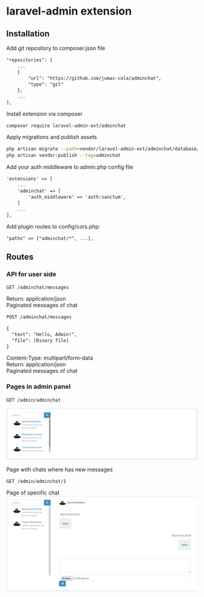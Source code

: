 laravel-admin extension
======

## Installation

Add git repository to composer.json file
```
"repositories": [
    ...
    {
        "url": "https://github.com/jumas-cola/adminchat",
        "type": "git"
    },
    ...
],
```

Install extension via composer
```
composer require laravel-admin-ext/adminchat
```

Apply migrations and publish assets
```bash
php artisan migrate --path=vendor/laravel-admin-ext/adminchat/database/migrations/2022_02_07_115826_create_admin_chat_messages_table.php
php artisan vendor:publish --tag=adminchat
```

Add your auth middleware to admin.php config file
```
'extensions' => [
    ...
    'adminchat' => [
        'auth_middleware' => 'auth:sanctum',
    ]
    ...
],
```

Add plugin routes to config/cors.php:

```
"paths" => ["adminchat/*", ...],

```

## Routes

### API for user side
```
GET /adminchat/messages  
```
Return: application/json  
Paginated messages of chat
```
POST /adminchat/messages  
```
```
{
  "text": "Hello, Admin!",
  "file": [Binary file]
}
```
Content-Type: multipart/form-data  
Return: application/json  
Paginated messages of chat

### Pages in admin panel
```
GET /admin/adminchat
```
![index](index.png)

Page with chats where has new messages
```
GET /admin/adminchat/1
```
Page of specific chat
![show](show.png)
